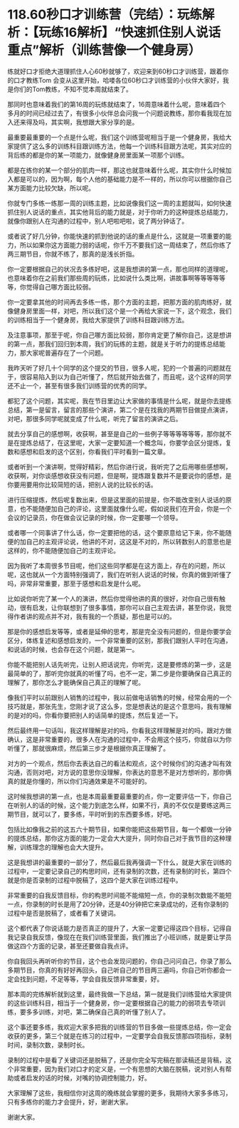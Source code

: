 # 118.60秒口才训练营（完结）：玩练解析：【玩练16解析】“快速抓住别人说话重点”解析（训练营像一个健身房）

练就好口才拒绝大道理抓住人心60秒就够了，欢迎来到60秒口才训练营，跟着你的口才教练Tom 会变从这里开始，哈喽各位60秒口才训练营的小伙伴大家好，我是你们的Tom教练，不知不觉本周就结束了。

那同时也意味着我们的第16周的玩练就结束了，16周意味着什么呢，意味着四个多月的时间已经过去了，有很多小伙伴总会问我一个问题说教练，那你看我现在加入还来得及吗，其实啊，我想跟大家分享的是。

最重要最重要的一个点是什么呢，我们这个训练营呢相当于是一个健身房，我给大家提供了这么多的训练科目跟训练方法，他每一个训练科目跟方法呢，其实对应的背后练的都是你的某一项能力，就像健身房里面某一项那个训练。

都是在练你的某一个部分的肌肉一样，那这也就意味着什么呢，其实你什么时候加入都是可以的，因为啊，每个人他的基础能力是不一样的，所以你可以根据你自己某方面能力比较欠缺，所以呢。

你就专门多练一练那一周的训练主题，比如说像我们这一周的主题就叫，如何快速抓住别人说话的重点，其实他背后的能力就是，对于你听力的这种提炼总结能力，就像你跟别人在沟通的过程中，别人吧啦吧啦，说了两分钟话了。

或者说了好几分钟，你能快速的抓到他说的话的重点是什么，这就是一项重要的能力，所以如果你这方面能力弱的话呢，你千万不要我们这一周结束了，然后你练了两三期节目，你就不练了，那真的是浅长折指。

你一定要根据自己的状况去多练好吧，这是我想讲的第一点，那也同样的道理呢，也意味着你在之前我们那些周的玩练，比如说什么类比啊，讲故事啊等等等等等等，你觉得自己哪方面比较弱。

你一定要拿其他的时间再去多练一练，那个方面的主题，把那方面的肌肉练好，就像健身房里面一样，对吧，所以我们这个是一个再给大家说一下，这个观念，我们的训练相当于一个健身房，我给大家提供了训练科目跟训练方法。

及注意事项，那至于呢，你自己哪方面比较弱，那你肯定更了解你自己，这是想讲的第一点，那我们回归到本周，我们的玩练的主题，就是关于听力的提练总结能力，那大家呢普遍存在了一个问题。

我昨天听了好几十个同学的这个提交的节目，很多人呢，犯的一个普遍的问题就在于，很容易陷入到以为自己听懂了，然后就开始去做了，而且呢，这个这样的同学还不止一个，甚至有很多我们训练营的优秀的同学。

都犯了这个问题，其实呢，我在节目里边让大家做的事情是什么呢，就是你去提练总结，第一是留言，留言的那些个演讲，第二个是在找我的两期节目做提点演讲，对吧，那很多同学呢就变成了什么呢，听完了留言的演讲之后。

就去分享自己的感想啊，收获啊，甚至是自己的一些例子等等等等等等，那你就不是在提炼总结了，在这里呢，大家一定要知道一个概念叫，你要学会区分提炼，复数和感想和启发的这个区别，你看我们平时看到一篇文章。

或者听到一个演讲啊，觉得好精彩，然后你进行说，我听完了之后用哪些感想啊，收获啊，对你谈感想收获没有问题，但是啊，提炼跟复数并不是要说你的感想，是你要用要用你比较简短的话，把别人说的比较长的话。

进行压缩提炼，然后呢复数出来，但是这里面的前提是，你不能改变别人说话的原意，也不能随便加自己的评论，这里面就像什么呢，假如说我们在开会，你是一个会议的记录员，你在做会议记录的时候，你一定要哪一个领导。

或者哪一个同事讲了什么话，你一定要把他的话，这个要原意给记下来，你不能随便的加自己的主观评论说，他讲的不对，这这是不对的，所以转数别人的意思也是这样的，你不能随便加自己的主观评论。

因为我听了本周很多节目呢，他们这些同学都是在这方面上，存在的问题，所以呢，这也就从一个方面特别强调了，我们在听别人说话的时候，你真的做到听懂了吗，非常非常重要，那至于感想和启发是什么呢。

比如说你听完了某一个人的演讲，然后你觉得他讲的真的很好，对你自己很有触动，很有启发，让你联想到了很多事情，那你可以自己主观去讲，甚至你说，我觉得作者讲的观点并不对，我有我的一个质疑，那也是可以的。

那是你的感想启发等等，或者是延伸的思考，那是完全没有问题的，但是你要学会区分，体练复述和感想启发的，一个非常重要的区别，那我们跟别人平时在沟通，和说话的时候，也会存在这个问题，就是第一。

你能不能把别人话先听完，让别人把话说完，你听完，这是要修炼的第一步，这是最简单的了，那听完你就真的听懂了吗，也不一定，第二步是你要确保自己真正的理解了，那你怎么才能确保自己真正的理解了呢。

像我们平时以前跟别人销售的过程中，我以前做电话销售的时候，经常会用的一个技巧就是，那张先生，您刚才说了这么多，您是想表达的是这个意思吗，我有理解的是对的吗，你看你要把别人的话简单的提炼，然后复述一下。

然后最终用一句话叫，我这样理解是对的吗，你看我这样理解是对的吗，跟对方做确认，这是非常重要的，很多人在沟通的过程中，不会用这个技巧，你就自以为你听懂了，那就很麻烦，然后第三步才是根据你真正理解了。

对方的一个观点，然后你去表达自己的看法和观点，这个时候你们的沟通才叫有效沟通，否则对吧，对方说的意思你没理解，你表达的意思不是对方想听的，那你俩真的就是你懂的，所以你们沟通效果是不可能好的。

这时候我想讲的第一点，也是本周最重要最重要的点，你一定要评估一下，你自己在听别人的话的时候，这个能力到底怎么样，如果不行，真的不仅仅是要练这两三期节目，就可以了，要多练，平时听到的东西要多练，好吧。

包括比如像我之前的这五六十期节目，如果你能把这些期节目，每一个都做一分钟的提炼总结，那你这方面的能力一定会大大提升，同时你自己对于我节目的这种理解，训练理念的理解也会大大提升。

这是我想讲的最重要的一部分了，然后最后我再强调一下什么，就是大家在训练的过程中，一定要记录自己的构思时间，还有录制的次数，还有录制的时长，第四个就是你是否录制的过程中脱稿了，这四个是大家在训练过程中。

非常重要的自我反馈目标，你的构思时间能不能缩短一点，你的录制次数能不能短一点，你录制的时长是用了20分钟，还是40分钟把它来录成功的，还有你录制的过程中是否是脱稿了，或者看了关键词。

这个都代表了你说话能力是否真正的提升了，大家一定要记得这四个目标，记得自我记录自我反馈，像现在在我们训练营里面，我们推出了小班训练，就是要让学员做这四个方面的记录，甚至还要做自我点评。

你自我回头再听听你的节目，这个也会发现问题的，你自己问问自己，你录了那么多期节目，你真的有好好再回头，自己听自己的节目两三遍吗，你自己听你都会一定会找到问题，不足等等，学会自我反馈非常重要，好。

那本周的完练解析就到这里，最终我做一下总结，第一就是我们训练营给大家提供的这些训练科目，相当于一个健身房，你一定要根据自己的能力的弱项去专项训练，要多多训练，对吧，第二确保自己真的听懂了别人了。

这个事还要多练，我欢迎大家多把我的训练营的节目多做一些提炼总结，你一定会收获的更多，第三个就是在练习的过程中，一定要学会自我反馈那四项指标，录制时间，录制次数，录制时长。

录制的过程中是看了关键词还是脱稿了，还是你完全写完稿在那读稿还是背稿，这个非常重要，因为我们对口才的定义是，一个有思想的大脑在脱稿，说对别人有帮助或者启发的话的时候，对嘴的协调控制能力，好。

大家理解了这些，我相信你对这周的晚练就会掌握的更多，我期待大家多多练习，只有多练你的能力才会提升，好，谢谢大家。

谢谢大家。
